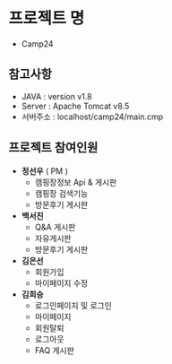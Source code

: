 # 프로젝트 명
- Camp24

## 참고사항
- JAVA : version v1.8
- Server : Apache Tomcat v8.5
- 서버주소 : localhost/camp24/main.cmp
 
## 프로젝트 참여인원
- **정선우** ( PM )
  - 캠핑장정보 Api & 게시판
  - 캠핑장 검색기능
  - 방문후기 게시판
- **백서진**
  - Q&A 게시판
  - 자유게시판
  - 방문후기 게시판
- **김은선**
  - 회원가입
  - 마이페이지 수정
- **김희승**
  - 로그인페이지 및 로그인
  - 마이페이지
  - 회원탈퇴
  - 로그아웃
  - FAQ 게시판
